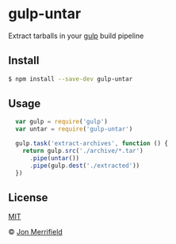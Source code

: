 # gulp-untar

Extract tarballs in your [gulp](http://gulpjs.com) build pipeline

## Install

```bash
$ npm install --save-dev gulp-untar
```
## Usage

```js
  var gulp = require('gulp')
  var untar = require('gulp-untar')

  gulp.task('extract-archives', function () {
    return gulp.src('./archive/*.tar')
      .pipe(untar())
      .pipe(gulp.dest('./extracted'))
  })
```

## License

[MIT](http://opensource.org/licenses/MIT)

© [Jon Merrifield](http://www.jmerrifield.com)
